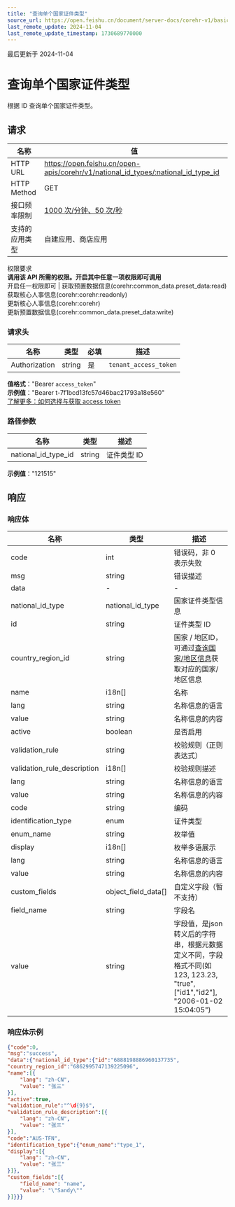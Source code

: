 ```yaml
---
title: "查询单个国家证件类型"
source_url: https://open.feishu.cn/document/server-docs/corehr-v1/basic-infomation/national_id_type/get
last_remote_update: 2024-11-04
last_remote_update_timestamp: 1730689770000
---
```

最后更新于 2024-11-04

# 查询单个国家证件类型

根据 ID 查询单个国家证件类型。

## 请求
名称 | 值
---|---
HTTP URL | https://open.feishu.cn/open-apis/corehr/v1/national_id_types/:national_id_type_id
HTTP Method | GET
接口频率限制 | [1000 次/分钟、50 次/秒](https://open.feishu.cn/document/ukTMukTMukTM/uUzN04SN3QjL1cDN)
支持的应用类型 | 自建应用、商店应用
权限要求  
            **调用该 API 所需的权限。开启其中任意一项权限即可调用**  
            开启任一权限即可 | 获取预置数据信息(corehr:common_data.preset_data:read)  
            获取核心人事信息(corehr:corehr:readonly)  
            更新核心人事信息(corehr:corehr)  
            更新预置数据信息(corehr:common_data.preset_data:write)

### 请求头

名称 | 类型 | 必填 | 描述
--- | --- | --- | ---
Authorization | string | 是 | `tenant_access_token`  
**值格式**："Bearer `access_token`"  
**示例值**："Bearer t-7f1bcd13fc57d46bac21793a18e560"  
[了解更多：如何选择与获取 access token](https://open.feishu.cn/document/uAjLw4CM/ugTN1YjL4UTN24CO1UjN/trouble-shooting/how-to-choose-which-type-of-token-to-use)

### 路径参数

名称 | 类型 | 描述
--- | --- | ---
national_id_type_id | string | 证件类型 ID  
**示例值**："121515"

## 响应

### 响应体

名称 | 类型 | 描述
--- | --- | ---
code | int | 错误码，非 0 表示失败
msg | string | 错误描述
data | \- | \-
national_id_type | national_id_type | 国家证件类型信息
id | string | 证件类型 ID
country_region_id | string | 国家 / 地区ID，可通过[查询国家/地区信息](https://open.feishu.cn/document/uAjLw4CM/ukTMukTMukTM/corehr-v2/basic_info-country_region/search)获取对应的国家/地区信息
name | i18n\[\] | 名称
lang | string | 名称信息的语言
value | string | 名称信息的内容
active | boolean | 是否启用
validation_rule | string | 校验规则（正则表达式）
validation_rule_description | i18n\[\] | 校验规则描述
lang | string | 名称信息的语言
value | string | 名称信息的内容
code | string | 编码
identification_type | enum | 证件类型
enum_name | string | 枚举值
display | i18n\[\] | 枚举多语展示
lang | string | 名称信息的语言
value | string | 名称信息的内容
custom_fields | object_field_data\[\] | 自定义字段（暂不支持）
field_name | string | 字段名
value | string | 字段值，是json转义后的字符串，根据元数据定义不同，字段格式不同(如123, 123.23, "true", [\"id1\",\"id2\"], "2006-01-02 15:04:05")

### 响应体示例
```json
{"code":0,
"msg":"success",
"data":{"national_id_type":{"id":"6888198886960137735",
"country_region_id":"6862995747139225096",
"name":[{
    "lang": "zh-CN",
    "value": "张三"
}],
"active":true,
"validation_rule":"^\d{9}$",
"validation_rule_description":[{
    "lang": "zh-CN",
    "value": "张三"
}],
"code":"AUS-TFN",
"identification_type":{"enum_name":"type_1",
"display":[{
    "lang": "zh-CN",
    "value": "张三"
}]},
"custom_fields":[{
    "field_name": "name",
    "value": "\"Sandy\""
}]}}}
```
